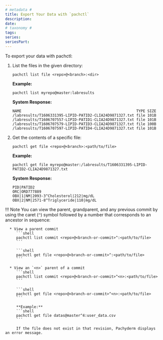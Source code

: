 ```yaml
---
# metadata # 
title: Export Your Data with `pachctl`
description: 
date: 
# taxonomy #
tags: 
series:
seriesPart:
---
```

 
To export your data with pachctl:

1. List the files in the given directory:

      ```shell
      pachctl list file <repo>@<branch>:<dir>
      ```

      **Example:**
      ```shell
      pachctl list myrepo@master:labresults
      ```

      **System Response:**
      ```shell
      NAME                                                    TYPE SIZE
      /labresults/T1606331395-LIPID-PATID2-CLIA24D9871327.txt file 101B
      /labresults/T1606707557-LIPID-PATID1-CLIA24D9871327.txt file 101B
      /labresults/T1606707579-LIPID-PATID3-CLIA24D9871327.txt file 100B
      /labresults/T1606707597-LIPID-PATID4-CLIA24D9871327.txt file 101B
      ```

1. Get the contents of a specific file:

      ```shell
      pachctl get file <repo>@<branch>:<path/to/file>
      ```

      **Example:**
      ```shell
      pachctl get file myrepo@master:/labresults/T1606331395-LIPID-PATID2-CLIA24D9871327.txt
      ```

      **System Response:**
      ```shell
      PID|PATID2
      ORC|ORD777889
      OBX|1|NM|2093-3^Cholesterol|212|mg/dL
      OBX|2|NM|2571-8^Triglyceride|110|mg/dL
      ```

!!! Note
      You can view the parent, grandparent, and any previous
      commit by using the caret (`^`) symbol followed by a number that
      corresponds to an ancestor in sequence:

      * View a parent commit
         ```shell
         pachctl list commit <repo>@<branch-or-commit>^:<path/to/file>
         ```

         ```shell
         pachctl get file <repo>@<branch-or-commit>^:<path/to/file>
         ```

      * View an `<n>` parent of a commit
         ```shell
         pachctl list commit <repo>@<branch-or-commit>^<n>:<path/to/file>
         ```

         ```shell
         pachctl get file <repo>@<branch-or-commit>^<n>:<path/to/file>
         ```

         **Example:**
         ```shell
         pachctl get file datas@master^4:user_data.csv
         ```

         If the file does not exist in that revision, Pachyderm displays an error message.

